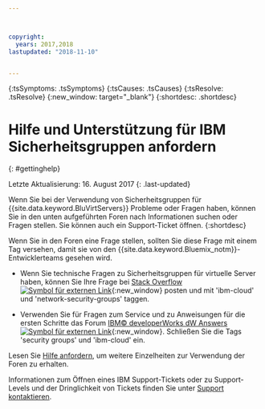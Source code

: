 ```yaml
---



copyright:
  years: 2017,2018
lastupdated: "2018-11-10"


---
```


{:tsSymptoms: .tsSymptoms} 
{:tsCauses: .tsCauses} 
{:tsResolve: .tsResolve} 
{:new_window: target="_blank"}
{:shortdesc: .shortdesc}

# Hilfe und Unterstützung für IBM Sicherheitsgruppen anfordern
{: #gettinghelp}

Letzte Aktualisierung: 16. August 2017
{: .last-updated}

Wenn Sie bei der Verwendung von Sicherheitsgruppen für {{site.data.keyword.BluVirtServers}} Probleme oder Fragen haben, können Sie in den unten aufgeführten Foren nach Informationen suchen oder Fragen stellen. Sie können auch ein Support-Ticket öffnen.
{:shortdesc}

Wenn Sie in den Foren eine Frage stellen, sollten Sie diese Frage mit einem Tag versehen, damit sie von den {{site.data.keyword.Bluemix_notm}}-Entwicklerteams gesehen wird.
<!--Insert the appropriate Stack Overflow tag for your service for <block-storage> in URL and text below:  -->
* Wenn Sie technische Fragen zu Sicherheitsgruppen für virtuelle Server haben, können Sie Ihre Frage bei [Stack Overflow ![Symbol für externen Link](../../icons/launch-glyph.svg "Symbol für externen Link")](https://stackoverflow.com/search?q=network-security-groups+ibm-cloud){:new_window} posten und mit 'ibm-cloud' und 'network-security-groups' taggen.
<!--Insert the appropriate dW Answers tag for your service for <service_keyword> in URL below:  -->
* Verwenden Sie für Fragen zum Service und zu Anweisungen für die ersten Schritte das Forum [IBM© developerWorks dW Answers ![Symbol für externen Link](../../icons/launch-glyph.svg "Symbol für externen Link")](https://developer.ibm.com/answers/topics/security%20groups.html?smartspace=ibm-cloud){:new_window}. Schließen Sie die Tags 'security groups' und 'ibm-cloud' ein.

Lesen Sie [Hilfe anfordern](https://{DomainName}/docs/get-support?topic=get-support-using-avatar), um weitere Einzelheiten zur Verwendung der Foren zu erhalten.

Informationen zum Öffnen eines IBM Support-Tickets oder zu Support-Levels und der Dringlichkeit von Tickets finden Sie unter [Support kontaktieren](/docs/get-support?topic=get-support-contacting-bluemix-support-dedicated-local).
